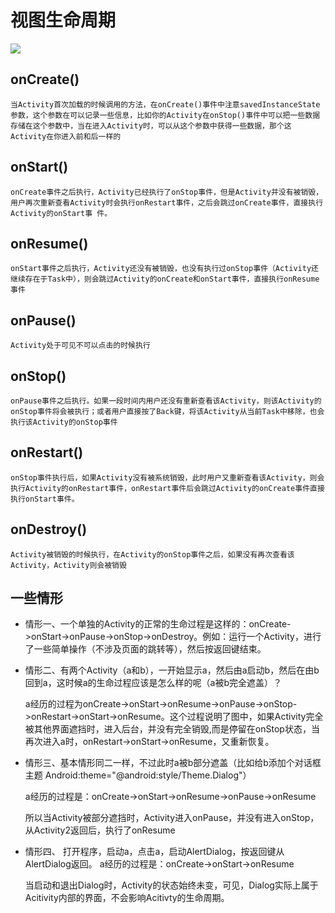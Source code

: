 # 视图生命周期 #
![](http://i.imgur.com/7nMEW4v.png)

## onCreate() ##
	当Activity首次加载的时候调用的方法，在onCreate()事件中注意savedInstanceState参数，这个参数在可以记录一些信息，比如你的Activity在onStop()事件中可以把一些数据存储在这个参数中，当在进入Activity时，可以从这个参数中获得一些数据，那个这Activity在你进入前和后一样的

## onStart()  ##

	onCreate事件之后执行，Activity已经执行了onStop事件，但是Activity并没有被销毁，用户再次重新查看Activity时会执行onRestart事件，之后会跳过onCreate事件，直接执行Activity的onStart事 件。 

## onResume()  ##

	onStart事件之后执行，Activity还没有被销毁，也没有执行过onStop事件（Activity还继续存在于Task中），则会跳过Activity的onCreate和onStart事件，直接执行onResume事件

## onPause()  ##

	Activity处于可见不可以点击的时候执行

## onStop()  ##
	onPause事件之后执行。如果一段时间内用户还没有重新查看该Activity，则该Activity的onStop事件将会被执行；或者用户直接按了Back键，将该Activity从当前Task中移除，也会执行该Activity的onStop事件

## onRestart()  ##

	onStop事件执行后，如果Activity没有被系统销毁，此时用户又重新查看该Activity，则会执行Activity的onRestart事件，onRestart事件后会跳过Activity的onCreate事件直接执行onStart事件。

## onDestroy()  ##
	Activity被销毁的时候执行，在Activity的onStop事件之后，如果没有再次查看该Activity，Activity则会被销毁

## 一些情形 ##

- 情形一、一个单独的Activity的正常的生命过程是这样的：onCreate->onStart->onPause->onStop->onDestroy。例如：运行一个Activity，进行了一些简单操作（不涉及页面的跳转等），然后按返回键结束。


- 情形二、有两个Activity（a和b），一开始显示a，然后由a启动b，然后在由b回到a，这时候a的生命过程应该是怎么样的呢（a被b完全遮盖）？

	a经历的过程为onCreate->onStart->onResume->onPause->onStop->onRestart->onStart->onResume。这个过程说明了图中，如果Activity完全被其他界面遮挡时，进入后台，并没有完全销毁,而是停留在onStop状态，当再次进入a时，onRestart->onStart->onResume，又重新恢复。

- 情形三、基本情形同二一样，不过此时a被b部分遮盖（比如给b添加个对话框主题 Android:theme="@android:style/Theme.Dialog"）

	a经历的过程是：onCreate->onStart->onResume->onPause->onResume

	所以当Activity被部分遮挡时，Activity进入onPause，并没有进入onStop，从Activity2返回后，执行了onResume

- 情形四、 打开程序，启动a，点击a，启动AlertDialog，按返回键从AlertDialog返回。
	a经历的过程是：onCreate->onStart->onResume

	当启动和退出Dialog时，Activity的状态始终未变，可见，Dialog实际上属于Acitivity内部的界面，不会影响Acitivty的生命周期。